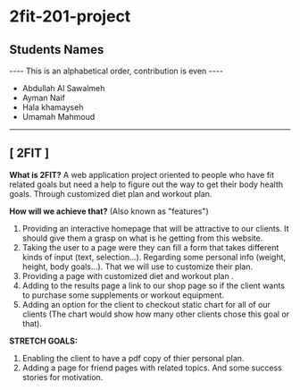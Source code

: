 # 2fit-201-project

## Students Names 

---- This is an alphabetical order, contribution is even ---- 
- Abdullah Al Sawalmeh 
- Ayman Naif 
- Hala khamayseh 
- Umamah Mahmoud

<hr>

## **[ 2FIT ]**

**What is 2FIT?**
A web application project oriented to people who have fit related goals but need a help to figure out the way to get their body health goals. Through customized diet plan and workout plan.

**How will we achieve that?** (Also known as "features") <br>
1. Providing an interactive homepage that will be attractive to our clients. It should give them a grasp on what is he getting from this website.
2. Taking the user to a page were they can fill a form that takes different kinds of input (text, selection...). Regarding some personal info (weight,  height, body goals...). That we will use to customize their plan.
3. Providing a page with customized diet and workout plan .
4. Adding to the results page a link to our shop page so if the client wants to purchase some supplements or workout equipment.
5. Adding an option for the client to checkout static chart for all of our clients (The chart would show how many other clients chose this goal or that).

**STRETCH GOALS:** <br>
1. Enabling the client to have a pdf copy of thier personal plan.
2. Adding a page for friend pages with related topics. And some success stories for motivation.





